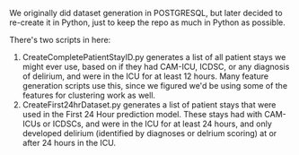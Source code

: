 We originally did dataset generation in POSTGRESQL, but later decided to re-create it in Python, just to keep the repo as much in Python as possible. 

There's two scripts in here:
1. CreateCompletePatientStayID.py generates a list of all patient stays we might ever use, based on if they had CAM-ICU, ICDSC, or any diagnosis of delirium, and were in the ICU for at least 12 hours. Many feature generation scripts use this, since we figured we'd be using some of the features for clustering work as well.
2. CreateFirst24hrDataset.py generates a list of patient stays that were used in the First 24 Hour prediction model. These stays had with CAM-ICUs or ICDSCs, and were in the ICU for at least 24 hours, and only developed delirium (identified by diagnoses or delrium scoring) at or after 24 hours in the ICU. 
